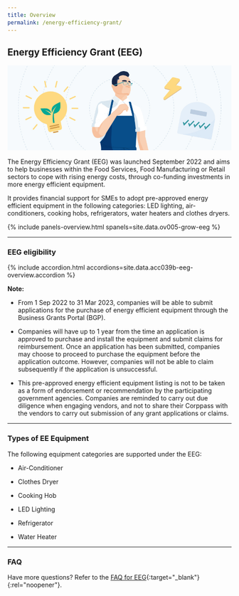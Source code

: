 ```yaml
---
title: Overview
permalink: /energy-efficiency-grant/
---
```


## Energy Efficiency Grant (EEG)

![Energy Efficiency Grant Overview](/images/grow/eeg/eeg_overview_banner.jpg)

The Energy Efficiency Grant (EEG) was launched September 2022 and aims to help businesses within the Food Services, Food Manufacturing or Retail sectors to cope with rising energy costs, through co-funding investments in more energy efficient equipment.

It provides financial support for SMEs to adopt pre-approved energy efficient equipment in the following categories: LED lighting, air-conditioners, cooking hobs, refrigerators, water heaters and clothes dryers. 

{% include panels-overview.html spanels=site.data.ov005-grow-eeg %}

----

<a name="eeg-eligibility"></a>

### EEG eligibility

{% include accordion.html accordions=site.data.acc039b-eeg-overview.accordion %}

**Note:**
- From 1 Sep 2022 to 31 Mar 2023, companies will be able to submit applications for the purchase of energy efficient equipment through the Business Grants Portal (BGP).

- Companies will have up to 1 year from the time an application is approved to purchase and install the equipment and submit claims for reimbursement. Once an application has been submitted, companies may choose to proceed to purchase the equipment before the application outcome. However, companies will not be able to claim subsequently if the application is unsuccessful.

- This pre-approved energy efficient equipment listing is not to be taken as a form of endorsement or recommendation by the participating government agencies. Companies are reminded to carry out due diligence when engaging vendors, and not to share their Corppass with the vendors to carry out submission of any grant applications or claims.

----

<a name="type-of-eeg-soln"></a>

### Types of EE Equipment

The following equipment categories are supported under the EEG:

- Air-Conditioner

- Clothes Dryer

- Cooking Hob

- LED Lighting

- Refrigerator

- Water Heater

----

<a name="eeg-faq"></a>

### FAQ
Have more questions? Refer to the [FAQ for EEG](){:target="_blank"}{:rel="noopener"}. 

